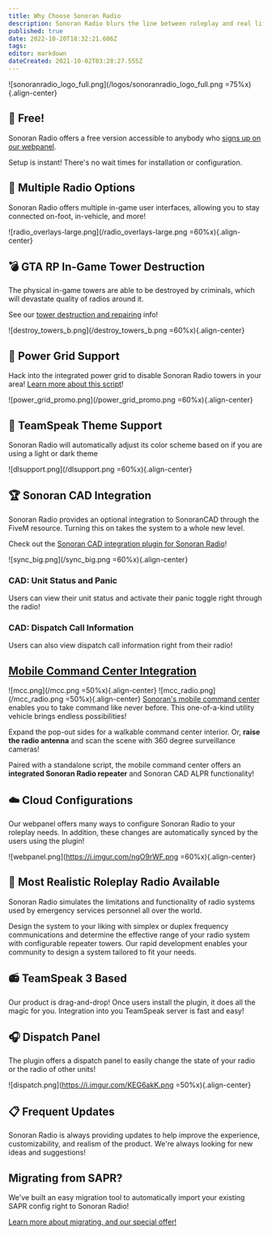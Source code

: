 ```yaml
---
title: Why Choose Sonoran Radio
description: Sonoran Radio blurs the line between roleplay and real life. See what we have to offer!
published: true
date: 2022-10-20T18:32:21.606Z
tags: 
editor: markdown
dateCreated: 2021-10-02T03:28:27.555Z
---
```



![sonoranradio_logo_full.png](/logos/sonoranradio_logo_full.png =75%x){.align-center}

## 💸 Free!

Sonoran Radio offers a free version accessible to anybody who [signs up on our webpanel](https://sonoranradio.com).

Setup is instant! There's no wait times for installation or configuration.

## 📡 Multiple Radio Options

Sonoran Radio offers multiple in-game user interfaces, allowing you to stay connected on-foot, in-vehicle, and more!

![radio_overlays-large.png](/radio_overlays-large.png =60%x){.align-center}

## 💣 GTA RP In-Game Tower Destruction

The physical in-game towers are able to be destroyed by criminals, which will devastate quality of radios around it.

See our [tower destruction and repairing](/tutorials/script-usage#destroying-a-tower) info!

![destroy_towers_b.png](/destroy_towers_b.png =60%x){.align-center}

## 🔌 Power Grid Support
Hack into the integrated power grid to disable Sonoran Radio towers in your area!
[Learn more about this script](https://www.sonoran.store/package/5120025)!

![power_grid_promo.png](/power_grid_promo.png =60%x){.align-center}

## 🔦 TeamSpeak Theme Support

Sonoran Radio will automatically adjust its color scheme based on if you are using a light or dark theme

![dlsupport.png](/dlsupport.png =60%x){.align-center}

## 🏆 Sonoran CAD Integration

Sonoran Radio provides an optional integration to SonoranCAD through the FiveM resource. Turning this on takes the system to a whole new level.

Check out the [Sonoran CAD integration plugin for Sonoran Radio](https://info.sonorancad.com/integration-plugins/integration-plugins/available-plugins/sonoran-radio-sonrad)!

![sync_big.png](/sync_big.png =60%x){.align-center}

### CAD: Unit Status and Panic
Users can view their unit status and activate their panic toggle right through the radio!

### CAD: Dispatch Call Information
Users can also view dispatch call information right from their radio!

## [Mobile Command Center Integration](https://www.sonoran.store/package/5287071)
![mcc.png](/mcc.png =50%x){.align-center}
![mcc_radio.png](/mcc_radio.png =50%x){.align-center}
[Sonoran's mobile command center](https://www.sonoran.store/package/5287071) enables you to take command like never before. This one-of-a-kind utility vehicle brings endless possibilities!

Expand the pop-out sides for a walkable command center interior. Or, **raise the radio antenna** and scan the scene with 360 degree surveillance cameras!

Paired with a standalone script, the mobile command center offers an **integrated Sonoran Radio repeater** and Sonoran CAD ALPR functionality!

## ☁️ Cloud Configurations

Our webpanel offers many ways to configure Sonoran Radio to your roleplay needs. In addition, these changes are automatically synced by the users using the plugin!

![webpanel.png](https://i.imgur.com/ngO9rWF.png =60%x){.align-center}

## 💯 Most Realistic Roleplay Radio Available

Sonoran Radio simulates the limitations and functionality of radio systems used by emergency services personnel all over the world.

Design the system to your liking with simplex or duplex frequency communications and determine the effective range of your radio system with configurable repeater towers. Our rapid development enables your community to design a system tailored to fit your needs.

## 📻 TeamSpeak 3 Based

Our product is drag-and-drop! Once users install the plugin, it does all the magic for you. Integration into you TeamSpeak server is fast and easy!

## 🎧 Dispatch Panel

The plugin offers a dispatch panel to easily change the state of your radio or the radio of other units!

![dispatch.png](https://i.imgur.com/KEG6akK.png =50%x){.align-center}

## 📋 Frequent Updates

Sonoran Radio is always providing updates to help improve the experience, customizability, and realism of the product. We're always looking for new ideas and suggestions!

## Migrating from SAPR?
We've built an easy migration tool to automatically import your existing SAPR config right to Sonoran Radio!

[Learn more about migrating, and our special offer!](/tutorials/import-sapr-config)
